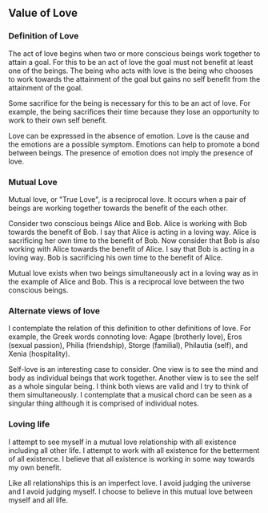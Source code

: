 ## Value of Love

### Definition of Love

The act of love begins when two or more conscious beings work together to attain a goal. For this to be an act of love the goal must not benefit at least one of the beings. The being who acts with love is the being who chooses to work towards the attainment of the goal but gains no self benefit from the attainment of the goal.

Some sacrifice for the being is necessary for this to be an act of love. For example, the being sacrifices their time because they lose an opportunity to work to their own self benefit.

Love can be expressed in the absence of emotion. Love is the cause and the emotions are a possible symptom. Emotions can help to promote a bond between beings. The presence of emotion does not imply the presence of love.

### Mutual Love

Mutual love, or "True Love", is a reciprocal love. It occurs when a pair of beings are working together towards the benefit of the each other.

Consider two conscious beings Alice and Bob. Alice is working with Bob towards the benefit of Bob. I say that Alice is acting in a loving way. Alice is sacrificing her own time to the benefit of Bob. Now consider that Bob is also working with Alice towards the benefit of Alice. I say that Bob is acting in a loving way. Bob is sacrificing his own time to the benefit of Alice.

Mutual love exists when two beings simultaneously act in a loving way as in the example of Alice and Bob. This is a reciprocal love between the two conscious beings.

### Alternate views of love

I contemplate the relation of this definition to other definitions of love. For example, the Greek words connoting love: Agape (brotherly love), Eros (sexual passion), Philia (friendship), Storge (familial), Philautia (self), and Xenia (hospitality).

Self-love is an interesting case to consider. One view is to see the mind and body as individual beings that work together. Another view is to see the self as a whole singular being. I think both views are valid and I try to think of them simultaneously. I contemplate that a musical chord can be seen as a singular thing although it is comprised of individual notes.

### Loving life

I attempt to see myself in a mutual love relationship with all existence including all other life. I attempt to work with all existence for the betterment of all existence. I believe that all existence is working in some way towards my own benefit.

Like all relationships this is an imperfect love. I avoid judging the universe and I avoid judging myself. I choose to believe in this mutual love between myself and all life.
